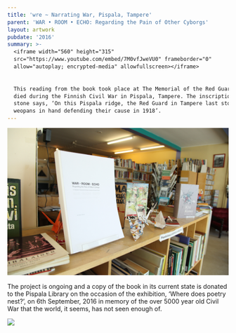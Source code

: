 ```yaml
---
title: 'wre ~ Narrating War, Pispala, Tampere'
parent: 'WAR • ROOM • ECHO: Regarding the Pain of Other Cyborgs'
layout: artwork
pubdate: '2016'
summary: >-
  <iframe width="560" height="315"
  src="https://www.youtube.com/embed/7M0vfJweVU0" frameborder="0"
  allow="autoplay; encrypted-media" allowfullscreen></iframe>


  This reading from the book took place at The Memorial of the Red Guards, who
  died during the Finnish Civil War in Pispala, Tampere. The inscription in the
  stone says, ‘On this Pispala ridge, the Red Guard in Tampere last stood with
  weopans in hand defending their cause in 1918’.
---
```

![](/assets/img/pispala-library-03.jpg)

The project is ongoing and a copy of the book in its current state is donated to the Pispala Library on the occasion of the exhibition, ‘Where does poetry nest?’, on 6th September, 2016 in memory of the over 5000 year old Civil War that the world, it seems, has not seen enough of.

![](/assets/img/pispala-library-01.png)
